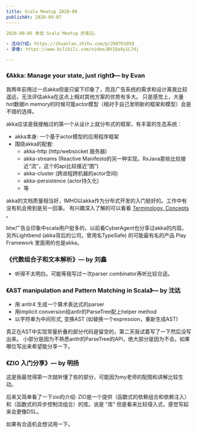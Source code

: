 ```yaml
---
title: Scala Meetup 2020-09
publishAt: 2020-09-07
-----

2020-09-05 参加 Scala Meetup 的笔记。

- 活动介绍: https://zhuanlan.zhihu.com/p/208761059
- 录像: https://www.bilibili.com/video/BV1Qa4y1L7dj

---
```


### 《Akka: Manage your state, just right》— by Evan

我两年前用过一点akka但是只留下印象了，而且广告系统的需求和设计离我比较遥远，无法评估akka在这点上相对其他方案的优势有多大。
只是感觉上，大量hot数据in memory的时候可能actor模型（相对于自己发明新的框架和模型）会是不错的选择。

akka应该是我接触过的第一个从设计上就分布式的框架，有丰富的生态系统：

- akka本身: 一个基于actor模型的应用程序框架
- 围绕akka的配套:
  - akka-http (http/websocket 服务器)
  - akka-streams (Reactive Manifesto的另一种实现。RxJava那些比较接近“流”，这个的api比较接近“图”)
  - akka-cluster (跨进程跨机器的actor空间)
  - akka-persistence (actor持久化)
  - 等

akka的文档质量相当好，IMHO以akka作为分布式开发的入门挺好的。工作中有没有机会用到是另一回事。
有兴趣深入了解的可以看看 [Terminology, Concepts](https://doc.akka.io/docs/akka/2.6.8/general/terminology.html) 。

btw广告业印象中scala用户挺多的，以前看CyberAgent也分享过akka的内容。
另外Lightbend (akka背后的公司，曾用名TypeSafe) 的可能最有名的产品 Play Framework 里面用的也是akka。

### 《代数组合子和文本解析》— by 刘鑫

- 听得不太明白。可能等我写过一次parser combinator再听比较合适。

### 《AST manipulation and Pattern Matching in Scala》— by 沈达

- 用 antlr4 生成一个算术表达式的parser
- 用implicit conversion给antlr的ParseTree配上helper method
- 以字符串为中间形式, 变换AST (如替换一个expression，重新生成AST)

真正在AST中实现常量折叠的部分代码是留空的，第二天我试着写了一下然后没写出来。
小部分是因为不熟悉antlr的ParseTree的API，绝大部分是因为不会。如果哪位写出来希望能分享一下。

### 《ZIO 入门分享》— by 明扬

这是我最觉得第一次就听懂了些的部分，可能因为my老师的配图和讲解比较生动。

后来又简单看了一下zio的介绍:
ZIO是一个提供（函数式的依赖组合和依赖注入）和（函数式的异步控制流组合）的库。说是 "库” 但是看来比较侵入式，感觉写起来会更像DSL。

如果有合适机会想试用一下。